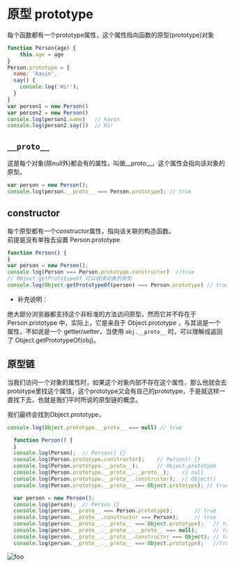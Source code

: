 # 原型 prototype

每个函数都有一个prototype属性，这个属性指向函数的原型(prototype)对象

```js
function Person(age) {
    this.age = age       
}
Person.prototype = {
  name: 'kavin',
  say() {
    console.log('Hi!');
  }
}
var person1 = new Person()
var person2 = new Person()
console.log(person1.name)   // kavin
console.log(person2.say())  // Hi!
```

## `__proto__`

这是每个对象(除null外)都会有的属性，叫做__proto__，这个属性会指向该对象的原型。

```js
var person = new Person();
console.log(person.__proto__ === Person.prototype); // true
```

## constructor

每个原型都有一个constructor属性，指向该关联的构造函数。   
前提是没有单独去设置 Person.prototype

```js
function Person() {
}
var person = new Person();
console.log(Person === Person.prototype.constructor)  //true
// Object.getPrototypeOf 可以获得对象的原型
console.log(Object.getPrototypeOf(person) === Person.prototype) // true
```

* 补充说明：

绝大部分浏览器都支持这个非标准的方法访问原型，然而它并不存在于 Person.prototype 中，实际上，它是来自于 Object.prototype ，与其说是一个属性，不如说是一个 getter/setter，当使用 `obj.__proto__` 时，可以理解成返回了 Object.getPrototypeOf(obj)。



## 原型链

当我们访问一个对象的属性时，如果这个对象内部不存在这个属性，那么他就会去prototype里找这个属性，这个prototype又会有自己的prototype，于是就这样一直找下去，也就是我们平时所说的原型链的概念。

我们最终会找到Object.prototype，
```js
console.log(Object.prototype.__proto__ === null) // true
```

```js
  function Person() {
  }
  console.log(Person);  // Person() {}
  console.log(Person.prototype.constructor);    // Person() {}
  console.log(Person.prototype.__proto__);      // Object.prototype
  console.log(Person.prototype.__proto__.__proto__);    // null
  console.log(Person.prototype.__proto__.constructor);  // Object()
  console.log(Person.prototype.__proto__ === Object.prototype); // true

  var person = new Person();
  console.log(person);  // Person {}
  console.log(person.__proto__ === Person.prototype);       // true
  console.log(person.__proto__.constructor === Person);     // true
  console.log(person.__proto__.__proto__ === Object.prototype);   // true
  console.log(person.__proto__.__proto__.__proto__ === null);     // true
  console.log(person.__proto__.__proto__.constructor === Object); // true
  console.log(person.__proto__.__proto__ === Object.prototype);   //true
```

<img :src="$withBase('/imgs/prototype.png')" alt="foo" />